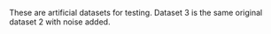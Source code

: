 These are artificial datasets for testing.
Dataset 3 is the same original dataset 2 with noise added.